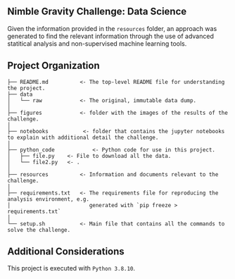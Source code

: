 Nimble Gravity Challenge: Data Science
--------------
Given the information provided in the `resources` folder, an approach was generated to find the relevant information
through the use of advanced statitical analysis and non-supervised machine learning tools. 


Project Organization
------------

    ├── README.md          <- The top-level README file for understanding the project.
    ├── data
    │   └── raw            <- The original, immutable data dump.
    │
    ├── figures            <- folder with the images of the results of the challenge.
    │
    ├── notebooks           <- folder that contains the jupyter notebooks to explain with additional detail the challenge.
    │
    ├── python_code            <- Python code for use in this project.
    │   ├── file.py    <- File to download all the data.
    │   └── file2.py   <- .
    │
    ├── resources          <- Information and documents relevant to the challenge.
    │
    ├── requirements.txt   <- The requirements file for reproducing the analysis environment, e.g.
    │                         generated with `pip freeze > requirements.txt`
    │                           
    └── setup.sh           <- Main file that contains all the commands to solve the challenge. 

Additional Considerations
------------


This project is executed with `Python 3.8.10`. 